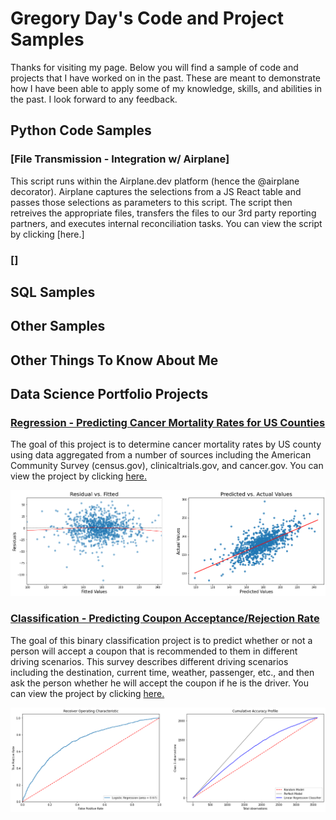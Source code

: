 # Gregory Day's Code and Project Samples
Thanks for visiting my page.  Below you will find a sample of code and projects that I have worked on in the past. These are meant to demonstrate how I have been able to apply some of my knowledge, skills, and abilities in the past.  I look forward to any feedback.

## Python Code Samples
### [File Transmission - Integration w/ Airplane]
This script runs within the Airplane.dev platform (hence the @airplane decorator). Airplane captures the selections from a JS React table and passes those selections as parameters to this script.  The script then retreives the appropriate files, transfers the files to our 3rd party reporting partners, and executes internal reconciliation tasks. You can view the script by clicking [here.]

### []

## SQL Samples

## Other Samples

## Other Things To Know About Me

## Data Science Portfolio Projects
### [Regression - Predicting Cancer Mortality Rates for US Counties](https://github.com/uscgregory/Regression/blob/main/README.md)

The goal of this project is to determine cancer mortality rates by US county using data aggregated from a number of sources including the American Community Survey (census.gov), clinicaltrials.gov, and cancer.gov.  You can view the project by clicking [here.](https://github.com/uscgregory/Regression/blob/main/README.md)


![Regression Charts](/assets/Regression.png)


###  [Classification - Predicting Coupon Acceptance/Rejection Rate](https://github.com/uscgregory/Classification/blob/main/README.md)

The goal of this binary classification project is to predict whether or not a person will accept a coupon that is recommended to them in different driving scenarios.  This survey describes different driving scenarios including the destination, current time, weather, passenger, etc., and then ask the person whether he will accept the coupon if he is the driver.  You can view the project by clicking [here.](https://github.com/uscgregory/Classification/blob/main/README.md)


![classifcation Charts](/assets/Classification.png)

